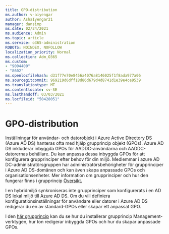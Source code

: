 ```yaml
---
title: GPO-distribution
ms.author: v-aiyengar
author: AshaIyengar21
manager: dansimp
ms.date: 02/24/2021
ms.audience: Admin
ms.topic: article
ms.service: o365-administration
ROBOTS: NOINDEX, NOFOLLOW
localization_priority: Normal
ms.collection: Adm_O365
ms.custom:
- "9004400"
- "8602"
ms.openlocfilehash: d31f77e70e8456a4076a8146025f1f8ada977a06
ms.sourcegitcommit: 969219d6dff18d86d679d4d8741d1e39e4ce9539
ms.translationtype: MT
ms.contentlocale: sv-SE
ms.lasthandoff: 03/03/2021
ms.locfileid: "50428051"
---
```

# <a name="gpo-deployment"></a>GPO-distribution

Inställningar för användar- och datorobjekt i Azure Active Directory DS (Azure AD DS) hanteras ofta med hjälp grupprincip objekt (GPOs). Azure AD DS inkluderar inbyggda GPOs för AADDC-användarna och AADDC-datorernas behållare. Du kan anpassa dessa inbyggda GPOs för att konfigurera grupprinciper efter behov för din miljö. Medlemmar i azure AD DC-administratörsgruppen har administratörsbehörigheter för grupprinciper i Azure AD DS-domänen och kan även skapa anpassade GPOs och organisationsenheter. Mer information om grupprinciper och hur den fungerar finns i grupprincip [Översikt.](https://docs.microsoft.com/previous-versions/windows/it-pro/windows-server-2012-R2-and-2012/hh831791(v=ws.11))

I en hybridmiljö synkroniseras inte grupprinciper som konfigurerats i en AD DS lokal miljö till Azure AD DS. Om du vill definiera konfigurationsinställningar för användare eller datorer i Azure AD DS redigerar du en av standard-GPOs eller skapar ett anpassat GPO.

I den [här grupprincip](https://docs.microsoft.com/azure/active-directory-domain-services/manage-group-policy) kan du se hur du installerar grupprincip Management-verktygen, hur ton redigerar inbyggda GPOs och hur du skapar anpassade GPOs.
